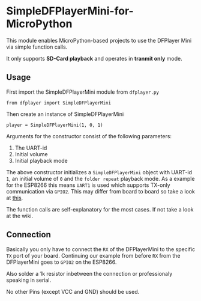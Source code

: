 # SimpleDFPlayerMini-for-MicroPython

This module enables MicroPython-based projects to use the DFPlayer Mini via simple function calls.

It only supports **SD-Card playback** and operates in **tranmit only** mode.

## Usage

First import the SimpleDFPlayerMini module from `dfplayer.py`

`from dfplayer import SimpleDFPlayerMini`

Then create an instance of SimpleDFPlayerMini

`player = SimpleDFPlayerMini(1, 0, 1)`

Arguments for the constructor consist of the following parameters:
1. The UART-id
2. Initial volume
3. Initial playback mode

The above constructor initializes a `SimpleDFPlayerMini` object with UART-id `1`, an initial volume of `0` and the `folder repeat` playback mode.
As a example for the ESP8266 this means `UART1` is used which supports TX-only communication via `GPIO2`. This may differ from board to board so take a look at [this](https://docs.micropython.org/en/latest/esp8266/quickref.html#).

The function calls are self-explanatory for the most cases. If not take a look at the wiki.

## Connection

Basically you only have to connect the `RX` of the DFPlayerMini to the specific `TX` port of your board. Continuing our example from before `RX` from the DFPlayerMini goes to `GPIO2` on the ESP8266.

Also solder a 1k resistor inbetween the connection or professionaly speaking in serial.

No other Pins (except VCC and GND) should be used.
